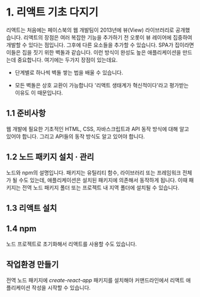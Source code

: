 # 1. 리액트 기초 다지기

리액트는 처음에는 페이스북의 웹 개발팀이 2013년에 뷰(View) 라이브러리로 공개했습니다. 
리액트의 장점은 여러 복잡한 기능을 추가하기 전 오롯이 뷰 레이어에 집중하여 개발할 수 있다는 점입니다. 그후에 다른 요소들을 추가할 수 있습니다. SPA가 집이라면 이들은 집을 짓기 위한 벽돌과 같습니다. 이런 방식이 완성도 높은 애플리케이션을 만드는데 중요합니다. 여기에는 두가지 장점이 있는데요.
* 단계별로 하나씩 벽돌 쌓는 법을 배울 수 있습니다.

* 모든 벽돌은 상호 교환이 가능합니다 '리액트 생태계가 혁신적이다'라고 평가받는 이유도 이 때문입니다.

## 1.1 준비사항

 웹 개발에 필요한 기초적인 HTML, CSS, 자바스크립트과 API 동작 방식에 대해 알고 있어야 합니다. 그리고 API들의 동작 방식도 알고 있어야 합니다. 

 ## 1.2 노드 패키지 설치 · 관리

 노드와 npm의 설명입니다. 패키지는 유틸리티 함수, 라이브러리 또는 프레임워크 전체가 될 수도 있는데, 애플리케이션은 설치된 패키지에 의존해서 동작하게 됩니다. 이때 패키지는 전역 노드 패키지 폴더 또는 프로젝트 내 지역 폴더에 설치될 수 있습니다.

 ## 1.3 리액트 설치

 ## 1.4 npm   
 노드 프로젝트로 초기화해서 리액트를 사용할 수도 있습니다. 

 ## 작업환경 만들기 

 전역 노드 패키지에 *create-react-app* 패키지를 설치해야 커맨드라인에서 리액트 애플리케이션 작성을 시작할 수 있습니다.
